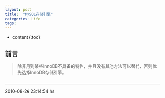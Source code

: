 ```yaml
---
layout: post
title:  "MySQL存储引擎"
categories: Life
tags:
---
```


* content
{:toc}

## 前言

> 除非用到某些InnoDB不具备的特性，并且没有其他方法可以替代，否则优先选择InnoDB存储引擎。

##


***
2010-08-26 23:14:54 hs

